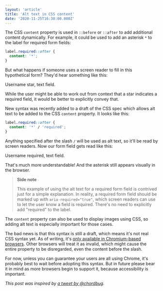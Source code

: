 ```yaml
---
layout: 'article'
title: 'Alt text in CSS content'
date: '2020-11-25T16:30:00.000Z'
---
```


The CSS `content` property is used in `::before` or `::after` to add additional content dynamically. For example, it could be used to add an asterisk `*` to the label for required form fields:

```css
label.required::after {
  content: '*';
}
```

But what happens if someone uses a screen reader to fill in this hypothetical form? They'd hear something like this:

<p class="voiceover-caption">
  Username star, text field.
</p>

While the user might be able to work out from context that a star indicates a required field, it would be better to explicitly convey that.

New syntax was recently added to a draft of the CSS spec which allows alt text to be added to the CSS `content` property. It looks like this:

```css
label.required::after {
  content: '*' / 'required';
}
```

Anything specified after the slash `/` will be used as alt text, so it'll be read by screen readers. Now our form field gets read like this:

<p class="voiceover-caption">
  Username required, text field.
</p>

That's much more understandable! And the asterisk still appears visually in the browser.

> **Side note**
>
> This example of using the alt text for a required form field is contrived just for a simple explanation. In reality, a required form field should be marked up with `aria-required="true"`, which screen readers can use to let the user know a field is required. There's no need to explicitly add "required" to the label.

The `content` property can also be used to display images using CSS, so adding alt text is especially important for those cases.

The bad news is that this syntax is still a draft, which means it's not real CSS syntax yet. As of writing, it's [only available in Chromium-based browsers](https://caniuse.com/mdn-css_properties_content_alt_text). Other browsers will treat it as invalid, which might cause the entire property to be disregarded, even the content before the slash.

For now, unless you can guarantee your users are all using Chrome, it's probably best to wait before adopting this syntax. But in future please bear it in mind as more browsers begin to support it, because accessibility is important.

*This post was inspired by [a tweet by @chordbug](https://twitter.com/chordbug/status/1331343730620723201?s=21).*
